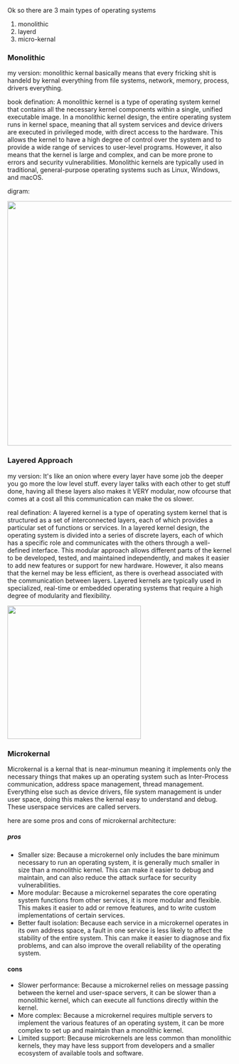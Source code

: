 Ok so there are 3 main types of operating systems
1. monolithic
2. layerd
3. micro-kernal

### Monolithic

my version: monolithic kernal basically means that every fricking shit is handeld by kernal everything from file systems, network, memory, process, drivers everything.

book defination: A monolithic kernel is a type of operating system kernel that contains all the necessary kernel components within a single, unified executable image. In a monolithic kernel design, the entire operating system runs in kernel space, meaning that all system services and device drivers are executed in privileged mode, with direct access to the hardware. This allows the kernel to have a high degree of control over the system and to provide a wide range of services to user-level programs. However, it also means that the kernel is large and complex, and can be more prone to errors and security vulnerabilities. Monolithic kernels are typically used in traditional, general-purpose operating systems such as Linux, Windows, and macOS.

digram:

<img src="https://scaler.com/topics/images/operating-system-structure-image2.webp" height="550">

### Layered Approach
my version: It's like an onion where every layer have some job the deeper you go more
the low level stuff. every layer talks with each other to get stuff done, having all these
layers also makes it VERY modular, now ofcourse that comes at a cost all this
communication can make the os slower.

real defination: A layered kernel is a type of operating system kernel that is structured as a set of interconnected layers, each of which provides a particular set of functions or services. In a layered kernel design, the operating system is divided into a series of discrete layers, each of which has a specific role and communicates with the others through a well-defined interface. This modular approach allows different parts of the kernel to be developed, tested, and maintained independently, and makes it easier to add new features or support for new hardware. However, it also means that the kernel may be less efficient, as there is overhead associated with the communication between layers. Layered kernels are typically used in specialized, real-time or embedded operating systems that require a high degree of modularity and flexibility.

<img src="https://static.javatpoint.com/operating-system/images/layered-structure-of-operating-system.png" height="300">

### Microkernal
Microkernal is a kernal that is near-minumun meaning it implements only the necessary
things that makes up an operating system such as Inter-Process communication,
address space management, thread management.
Everything else such as device drivers, file system management is under user space, doing
this makes the kernal easy to understand and debug.
These userspace services are called servers.

here are some pros and cons of microkernal architecture:
##### pros
-   Smaller size: Because a microkernel only includes the bare minimum necessary to run an operating system, it is generally much smaller in size than a monolithic kernel. This can make it easier to debug and maintain, and can also reduce the attack surface for security vulnerabilities.
-   More modular: Because a microkernel separates the core operating system functions from other services, it is more modular and flexible. This makes it easier to add or remove features, and to write custom implementations of certain services.
-   Better fault isolation: Because each service in a microkernel operates in its own address space, a fault in one service is less likely to affect the stability of the entire system. This can make it easier to diagnose and fix problems, and can also improve the overall reliability of the operating system.

#### cons
-   Slower performance: Because a microkernel relies on message passing between the kernel and user-space servers, it can be slower than a monolithic kernel, which can execute all functions directly within the kernel.
-   More complex: Because a microkernel requires multiple servers to implement the various features of an operating system, it can be more complex to set up and maintain than a monolithic kernel.
-   Limited support: Because microkernels are less common than monolithic kernels, they may have less support from developers and a smaller ecosystem of available tools and software.